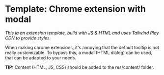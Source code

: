 # Template: Chrome extension with modal

*This ia an extension template, build with JS & HTML and uses Tailwind Play CDN to provide styles.*

When making chrome extensions, it's annoying that the default tooltip is not really customizable.
To bypass this, a modal (HTML dialog) can be used, that can be adapted to your needs.

**TIP:** Content (HTML, JS, CSS) should be added to the res/content/ folder.


